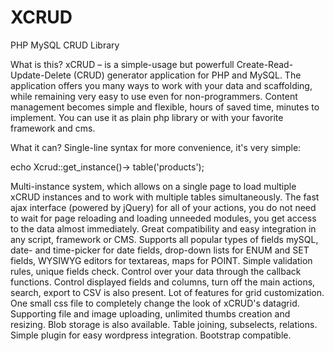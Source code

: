 # XCRUD
PHP MySQL CRUD Library

What is this?
xCRUD – is a simple-usage but powerfull Create-Read-Update-Delete (CRUD) generator application for PHP and MySQL. The application offers you many ways to work with your data and scaffolding, while remaining very easy to use even for non-programmers. Content management becomes simple and flexible, hours of saved time, minutes to implement. You can use it as plain php library or with your favorite framework and cms.


What it can?
Single-line syntax for more convenience, it's very simple:

echo Xcrud::get_instance()-> table('products');

Multi-instance system, which allows on a single page to load multiple xCRUD instances and to work with multiple tables simultaneously.
The fast ajax interface (powered by jQuery) for all of your actions, you do not need to wait for page reloading and loading unneeded modules, you get access to the data almost immediately.
Great compatibility and easy integration in any script, framework or CMS.
Supports all popular types of fields mySQL, date- and time-picker for date fields, drop-down lists for ENUM and SET fields, WYSIWYG editors for textareas, maps for POINT.
Simple validation rules, unique fields check.
Control over your data through the callback functions.
Control displayed fields and columns, turn off the main actions, search, export to CSV is also present. Lot of features for grid customization.
One small css file to completely change the look of xCRUD's datagrid.
Supporting file and image uploading, unlimited thumbs creation and resizing. Blob storage is also available.
Table joining, subselects, relations.
Simple plugin for easy wordpress integration.
Bootstrap compatible.
